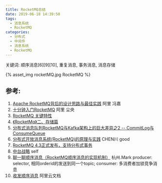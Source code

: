 ```yaml
---
title: RocketMQ总结
date: 2019-06-18 14:39:50
tags:
  - 消息系统
  - RocketMQ
categories:
  - 分布式 
  - 中间件
  - 消息系统
  - RocketMQ   
---
```


<p></p>
<!-- more -->

关键词: 顺序消息[6][9][10], 重复消息, 事务消息, 消息存储

{% asset_img  rocketMQ.jpg  RocketMQ %}


## 参考:

1. [Apache RocketMQ背后的设计思路与最佳实践](https://yq.aliyun.com/articles/71889?spm=5176.100239.blogcont55626.10.FWVVKw) 阿里 冯嘉
2. [十分钟入门RocketMQ](https://yq.aliyun.com/articles/66101?spm=5176.100239.blogcont55634.18.ODias7)  阿里 尘央
3. [RocketMQ 关键特性](https://yq.aliyun.com/articles/66110?spm=a2c4e.11155435.0.0.2cb97b3fBOIG8W)
4. [《RocketMq》二、存储篇](https://blog.csdn.net/xxxxxx91116/article/details/50333161)
5. [分布式消息队列RocketMQ与Kafka架构上的巨大差异之2 -- CommitLog与ConsumeQueue](https://blog.csdn.net/gh670011677/article/details/75095469)
6. [分布式开放消息系统(RocketMQ)的原理与实践](https://www.jianshu.com/p/453c6e7ff81c)   CHEN川  good
7. [RocketMQ 4.3正式发布，支持分布式事务](https://mp.weixin.qq.com/s?__biz=MjM5MDE0Mjc4MA==&mid=2651008627&idx=1&sn=a308010e080e1aa7784abb4a1bcaadb7&chksm=bdbed6208ac95f3614f4055821e870882ea207e8a58af48f043e78cb4391e6f1206b41f86a88&scene=27#wechat_redirect)
8. [中台战略](https://www6v.github.io/www6vHomeHexo/2019/05/02/middleStage/) self
9. [聊一聊顺序消息（RocketMQ顺序消息的实现机制）](https://www.cnblogs.com/hzmark/p/orderly_message.html)  杭州.Mark
   producer: selector, 相同orderid的发送到同一个topic;
   consumer: 多消费者加锁竞争消息
10. [收发顺序消息](https://help.aliyun.com/document_detail/49323.html)  阿里云文档



